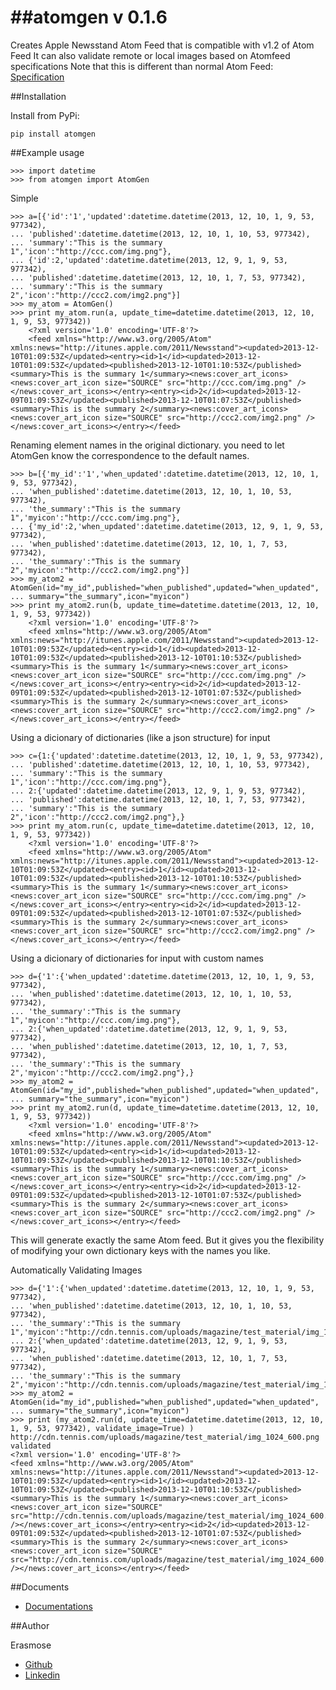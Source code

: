 ##atomgen v 0.1.6
=======

Creates Apple Newsstand Atom Feed that is compatible with v1.2 of Atom Feed
It can also validate remote or local images based on Atomfeed specifications
Note that this is different than normal Atom Feed: [Specification](https://itunesconnect.apple.com/docs/NewsstandAtomFeedSpecification.pdf)

##Installation

Install from PyPi:

    pip install atomgen

##Example usage
    

    >>> import datetime
    >>> from atomgen import AtomGen


Simple

    >>> a=[{'id':'1','updated':datetime.datetime(2013, 12, 10, 1, 9, 53, 977342),
    ... 'published':datetime.datetime(2013, 12, 10, 1, 10, 53, 977342),
    ... 'summary':"This is the summary 1",'icon':"http://ccc.com/img.png"},
    ... {'id':2,'updated':datetime.datetime(2013, 12, 9, 1, 9, 53, 977342),
    ... 'published':datetime.datetime(2013, 12, 10, 1, 7, 53, 977342),
    ... 'summary':"This is the summary 2",'icon':"http://ccc2.com/img2.png"}]
    >>> my_atom = AtomGen()
    >>> print my_atom.run(a, update_time=datetime.datetime(2013, 12, 10, 1, 9, 53, 977342))
        <?xml version='1.0' encoding='UTF-8'?>
        <feed xmlns="http://www.w3.org/2005/Atom" xmlns:news="http://itunes.apple.com/2011/Newsstand"><updated>2013-12-10T01:09:53Z</updated><entry><id>1</id><updated>2013-12-10T01:09:53Z</updated><published>2013-12-10T01:10:53Z</published><summary>This is the summary 1</summary><news:cover_art_icons><news:cover_art_icon size="SOURCE" src="http://ccc.com/img.png" /></news:cover_art_icons></entry><entry><id>2</id><updated>2013-12-09T01:09:53Z</updated><published>2013-12-10T01:07:53Z</published><summary>This is the summary 2</summary><news:cover_art_icons><news:cover_art_icon size="SOURCE" src="http://ccc2.com/img2.png" /></news:cover_art_icons></entry></feed>

Renaming element names in the original dictionary. you need to let AtomGen know the correspondence to the default names.

    >>> b=[{'my_id':'1','when_updated':datetime.datetime(2013, 12, 10, 1, 9, 53, 977342),
    ... 'when_published':datetime.datetime(2013, 12, 10, 1, 10, 53, 977342),
    ... 'the_summary':"This is the summary 1",'myicon':"http://ccc.com/img.png"},
    ... {'my_id':2,'when_updated':datetime.datetime(2013, 12, 9, 1, 9, 53, 977342),
    ... 'when_published':datetime.datetime(2013, 12, 10, 1, 7, 53, 977342),
    ... 'the_summary':"This is the summary 2",'myicon':"http://ccc2.com/img2.png"}]
    >>> my_atom2 = AtomGen(id="my_id",published="when_published",updated="when_updated",
    ... summary="the_summary",icon="myicon")
    >>> print my_atom2.run(b, update_time=datetime.datetime(2013, 12, 10, 1, 9, 53, 977342))
        <?xml version='1.0' encoding='UTF-8'?>
        <feed xmlns="http://www.w3.org/2005/Atom" xmlns:news="http://itunes.apple.com/2011/Newsstand"><updated>2013-12-10T01:09:53Z</updated><entry><id>1</id><updated>2013-12-10T01:09:53Z</updated><published>2013-12-10T01:10:53Z</published><summary>This is the summary 1</summary><news:cover_art_icons><news:cover_art_icon size="SOURCE" src="http://ccc.com/img.png" /></news:cover_art_icons></entry><entry><id>2</id><updated>2013-12-09T01:09:53Z</updated><published>2013-12-10T01:07:53Z</published><summary>This is the summary 2</summary><news:cover_art_icons><news:cover_art_icon size="SOURCE" src="http://ccc2.com/img2.png" /></news:cover_art_icons></entry></feed>

Using a dicionary of dictionaries (like a json structure) for input

    >>> c={1:{'updated':datetime.datetime(2013, 12, 10, 1, 9, 53, 977342),
    ... 'published':datetime.datetime(2013, 12, 10, 1, 10, 53, 977342),
    ... 'summary':"This is the summary 1",'icon':"http://ccc.com/img.png"},
    ... 2:{'updated':datetime.datetime(2013, 12, 9, 1, 9, 53, 977342),
    ... 'published':datetime.datetime(2013, 12, 10, 1, 7, 53, 977342),
    ... 'summary':"This is the summary 2",'icon':"http://ccc2.com/img2.png"},}
    >>> print my_atom.run(c, update_time=datetime.datetime(2013, 12, 10, 1, 9, 53, 977342))
        <?xml version='1.0' encoding='UTF-8'?>
        <feed xmlns="http://www.w3.org/2005/Atom" xmlns:news="http://itunes.apple.com/2011/Newsstand"><updated>2013-12-10T01:09:53Z</updated><entry><id>1</id><updated>2013-12-10T01:09:53Z</updated><published>2013-12-10T01:10:53Z</published><summary>This is the summary 1</summary><news:cover_art_icons><news:cover_art_icon size="SOURCE" src="http://ccc.com/img.png" /></news:cover_art_icons></entry><entry><id>2</id><updated>2013-12-09T01:09:53Z</updated><published>2013-12-10T01:07:53Z</published><summary>This is the summary 2</summary><news:cover_art_icons><news:cover_art_icon size="SOURCE" src="http://ccc2.com/img2.png" /></news:cover_art_icons></entry></feed>

Using a dicionary of dictionaries for input with custom names

    >>> d={'1':{'when_updated':datetime.datetime(2013, 12, 10, 1, 9, 53, 977342),
    ... 'when_published':datetime.datetime(2013, 12, 10, 1, 10, 53, 977342),
    ... 'the_summary':"This is the summary 1",'myicon':"http://ccc.com/img.png"},
    ... 2:{'when_updated':datetime.datetime(2013, 12, 9, 1, 9, 53, 977342),
    ... 'when_published':datetime.datetime(2013, 12, 10, 1, 7, 53, 977342),
    ... 'the_summary':"This is the summary 2",'myicon':"http://ccc2.com/img2.png"},}
    >>> my_atom2 = AtomGen(id="my_id",published="when_published",updated="when_updated",
    ... summary="the_summary",icon="myicon")
    >>> print my_atom2.run(d, update_time=datetime.datetime(2013, 12, 10, 1, 9, 53, 977342))
        <?xml version='1.0' encoding='UTF-8'?>
        <feed xmlns="http://www.w3.org/2005/Atom" xmlns:news="http://itunes.apple.com/2011/Newsstand"><updated>2013-12-10T01:09:53Z</updated><entry><id>1</id><updated>2013-12-10T01:09:53Z</updated><published>2013-12-10T01:10:53Z</published><summary>This is the summary 1</summary><news:cover_art_icons><news:cover_art_icon size="SOURCE" src="http://ccc.com/img.png" /></news:cover_art_icons></entry><entry><id>2</id><updated>2013-12-09T01:09:53Z</updated><published>2013-12-10T01:07:53Z</published><summary>This is the summary 2</summary><news:cover_art_icons><news:cover_art_icon size="SOURCE" src="http://ccc2.com/img2.png" /></news:cover_art_icons></entry></feed>


This will generate exactly the same Atom feed. But it gives you the flexibility of modifying your own dictionary keys with the names you like.


Automatically Validating Images

    >>> d={'1':{'when_updated':datetime.datetime(2013, 12, 10, 1, 9, 53, 977342),
    ... 'when_published':datetime.datetime(2013, 12, 10, 1, 10, 53, 977342),
    ... 'the_summary':"This is the summary 1",'myicon':"http://cdn.tennis.com/uploads/magazine/test_material/img_1024_600.png"},
    ... 2:{'when_updated':datetime.datetime(2013, 12, 9, 1, 9, 53, 977342),
    ... 'when_published':datetime.datetime(2013, 12, 10, 1, 7, 53, 977342),
    ... 'the_summary':"This is the summary 2",'myicon':"http://cdn.tennis.com/uploads/magazine/test_material/img_1024_600.png"},}
    >>> my_atom2 = AtomGen(id="my_id",published="when_published",updated="when_updated",
    ... summary="the_summary",icon="myicon")
    >>> print (my_atom2.run(d, update_time=datetime.datetime(2013, 12, 10, 1, 9, 53, 977342), validate_image=True) )
    http://cdn.tennis.com/uploads/magazine/test_material/img_1024_600.png validated
    <?xml version='1.0' encoding='UTF-8'?>
    <feed xmlns="http://www.w3.org/2005/Atom" xmlns:news="http://itunes.apple.com/2011/Newsstand"><updated>2013-12-10T01:09:53Z</updated><entry><id>1</id><updated>2013-12-10T01:09:53Z</updated><published>2013-12-10T01:10:53Z</published><summary>This is the summary 1</summary><news:cover_art_icons><news:cover_art_icon size="SOURCE" src="http://cdn.tennis.com/uploads/magazine/test_material/img_1024_600.png" /></news:cover_art_icons></entry><entry><id>2</id><updated>2013-12-09T01:09:53Z</updated><published>2013-12-10T01:07:53Z</published><summary>This is the summary 2</summary><news:cover_art_icons><news:cover_art_icon size="SOURCE" src="http://cdn.tennis.com/uploads/magazine/test_material/img_1024_600.png" /></news:cover_art_icons></entry></feed>



##Documents

* [Documentations](http://atomgen.readthedocs.org/en/latest/)



##Author

Erasmose
* [Github](https://github.com/erasmose)
* [Linkedin](http://www.linkedin.com/in/sepehr)

